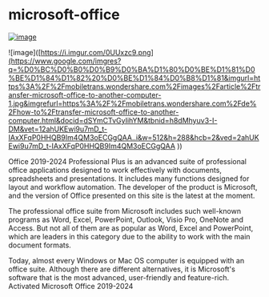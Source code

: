 # microsoft-office


[![image](https://i.imgur.com/0UUxzc9.png)]()

![image]([https://i.imgur.com/0UUxzc9.png](https://www.google.com/imgres?q=%D0%BC%D0%B0%D0%B9%D0%BA%D1%80%D0%BE%D1%81%D0%BE%D1%84%D1%82%20%D0%BE%D1%84%D0%B8%D1%81&imgurl=https%3A%2F%2Fmobiletrans.wondershare.com%2Fimages%2Farticle%2Ftransfer-microsoft-office-to-another-computer-1.jpg&imgrefurl=https%3A%2F%2Fmobiletrans.wondershare.com%2Fde%2Fhow-to%2Ftransfer-microsoft-office-to-another-computer.html&docid=dSYmCTvGyIihYM&tbnid=h8dMhyuv3-I-DM&vet=12ahUKEwi9u7mD_t-IAxXFqP0HHQB9Im4QM3oECGgQAA..i&w=512&h=288&hcb=2&ved=2ahUKEwi9u7mD_t-IAxXFqP0HHQB9Im4QM3oECGgQAA
))


Office 2019-2024 Professional Plus is an advanced suite of professional office applications designed to work effectively with documents, spreadsheets and presentations. It includes many functions designed for layout and workflow automation. The developer of the product is Microsoft, and the version of Office presented on this site is the latest at the moment.



The professional office suite from Microsoft includes such well-known programs as Word, Excel, PowerPoint, Outlook, Visio Pro, OneNote and Access. But not all of them are as popular as Word, Excel and PowerPoint, which are leaders in this category due to the ability to work with the main document formats.



Today, almost every Windows or Mac OS computer is equipped with an office suite. Although there are different alternatives, it is Microsoft's software that is the most advanced, user-friendly and feature-rich. Activated Microsoft Office 2019-2024
